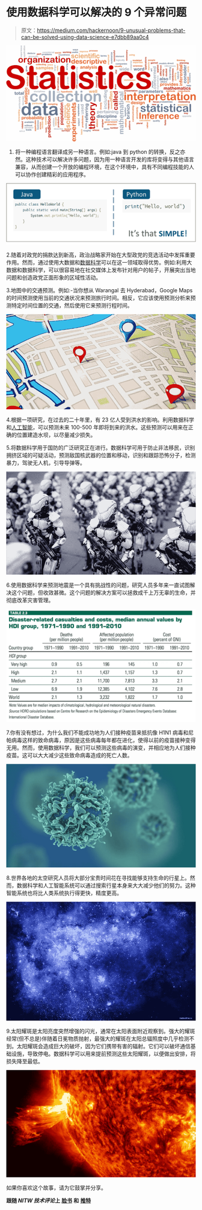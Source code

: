 # 使用数据科学可以解决的 9 个异常问题

> 原文：<https://medium.com/hackernoon/9-unusual-problems-that-can-be-solved-using-data-science-e7dbb89aa0c4>

![](img/a9fba563529053e8b0d6b8ec121010c2.png)

1.  将一种编程语言翻译成另一种语言。例如:java 到 python 的转换，反之亦然。这种技术可以解决许多问题，因为用一种语言开发的库将变得与其他语言兼容，从而创建一个开放的编程环境，在这个环境中，具有不同编程技能的人可以协作创建精彩的应用程序。

![](img/ac58707bc2d8aa0e55c3018e089c2378.png)

2.随着对政党的捐款达到新高，政治战略家开始在大型政党的竞选活动中发挥重要作用。然而，通过使用大数据和[数据科学](https://hackernoon.com/tagged/data-science)可以在这一领域取得优势。例如:利用大数据和数据科学，可以很容易地在社交媒体上发布针对用户的帖子，开展突出当地问题和创造政党正面形象的区域性活动。

3.地图中的交通预测。例如:-当你想从 Warangal 去 Hyderabad，Google Maps 的时间预测使用当前的交通状况来预测旅行时间。相反，它应该使用预测分析来预测特定时间位置的交通，然后使用它来预测行程时间。

![](img/5728baf24c122157ac88f590fe09aa51.png)

4.根据一项研究，在过去的二十年里，有 23 亿人受到洪水的影响。利用数据科学和[人工智能](https://hackernoon.com/tagged/artificial-intelligence)，可以预测未来 100-500 年即将到来的洪水。这些预测可以用来在正确的位置建造水坝，以尽量减少损失。

5.将数据科学用于国防的广泛研究正在进行。数据科学可用于防止非法移民，识别拥挤区域的可疑活动，预测敌国核武器的位置和移动，识别和跟踪恐怖分子，检测暴力，驾驶无人机，引导导弹等。

![](img/75f4975a5256a8698895c22809388557.png)

6.使用数据科学来预测地震是一个具有挑战性的问题，研究人员多年来一直试图解决这个问题，但收效甚微。这个问题的解决方案可以拯救成千上万无辜的生命，并彻底改革灾害管理。

![](img/44e38b491ea329792a0184b689a06e98.png)

7.你有没有想过，为什么我们不能成功地为人们接种疫苗来抵抗像 H1N1 病毒和尼帕病毒这样的致命病毒，原因是这些病毒每年都在进化，使得以前的疫苗接种变得无用。然而，使用数据科学，我们可以预测这些病毒的演变，并相应地为人们接种疫苗。这可以大大减少这些致命病毒造成的死亡人数。

![](img/0dba8181e351d71803f315db1f4d7c67.png)

8.世界各地的太空研究人员将大部分宝贵时间花在寻找能够支持生命的行星上。然而，数据科学和人工智能系统可以通过搜索行星本身来大大减少他们的努力。这种智能系统也将比人类系统执行得更快，精度更高。

![](img/56b9ec9b393fe84e8085586dc83ae6c7.png)

9.太阳耀斑是太阳亮度突然增强的闪光，通常在太阳表面附近观察到。强大的耀斑经常(但不总是)伴随着日冕物质抛射，最强大的耀斑在太阳总辐照度中几乎检测不到。太阳耀斑会造成巨大的破坏，因为它们携带有害的辐射。它们可以破坏通信基础设施，导致停电。数据科学可以用来提前预测这些太阳耀斑，以便做出安排，将损失降至最低。

![](img/748d964ab4b3776bbeee8061dc524e9e.png)

如果你喜欢这个故事，请为它鼓掌并分享。

**跟随 *NITW 技术评论*上** [**脸书**](https://www.facebook.com/NITWTechnoreview/) **和** [**推特**](https://twitter.com/NTechnoreview)